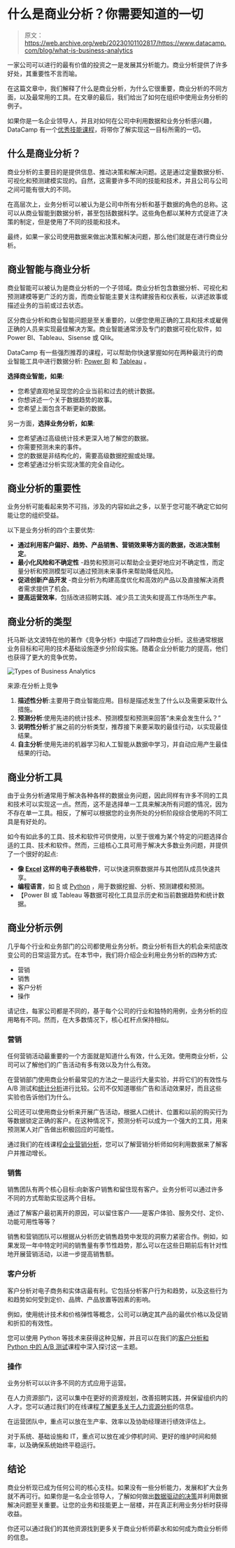 # 什么是商业分析？你需要知道的一切

> 原文：<https://web.archive.org/web/20230101102817/https://www.datacamp.com/blog/what-is-business-analytics>

一家公司可以进行的最有价值的投资之一是发展其分析能力。商业分析提供了许多好处，其重要性不言而喻。

在这篇文章中，我们解释了什么是商业分析，为什么它很重要，商业分析的不同方面，以及最常用的工具。在文章的最后，我们给出了如何在组织中使用业务分析的例子。

如果你是一名企业领导人，并且对如何在公司中利用数据和业务分析感兴趣，DataCamp 有一个[优秀技能课程](https://web.archive.org/web/20221212135827/https://www.datacamp.com/tracks/foundational-data-skills-for-business-leaders)，将带你了解实现这一目标所需的一切。

## 什么是商业分析？

商业分析的主要目的是提供信息、推动决策和解决问题。这是通过定量数据分析、可视化和预测建模实现的。自然，这需要许多不同的技能和技术，并且公司与公司之间可能有很大的不同。

在高层次上，业务分析可以被认为是公司中所有分析和基于数据的角色的总称。这可以从商业智能到数据分析，甚至包括数据科学。这些角色都以某种方式促进了决策的制定，但是使用了不同的技能和技术。

最终，如果一家公司使用数据来做出决策和解决问题，那么他们就是在进行商业分析。

## 商业智能与商业分析

商业智能可以被认为是商业分析的一个子领域。商业分析包含数据分析、可视化和预测建模等更广泛的方面，而商业智能主要关注构建报告和仪表板，以讲述故事或描述业务的当前或过去状态。

区分商业分析和商业智能问题是至关重要的，以便您使用正确的工具和技术或雇佣正确的人员来实现最佳解决方案。商业智能通常涉及专门的数据可视化软件，如 Power BI、Tableau、Sisense 或 Qlik。

DataCamp 有一些强烈推荐的课程，可以帮助你快速掌握如何在两种最流行的商业智能工具中进行数据分析: [Power BI](https://web.archive.org/web/20221212135827/https://www.datacamp.com/learn/power-bi) 和 [Tableau](https://web.archive.org/web/20221212135827/https://www.datacamp.com/learn/tableau) 。

**选择商业智能，如果**:

*   您希望直观地呈现您的企业当前和过去的统计数据。
*   你想讲述一个关于数据趋势的故事。
*   您希望上面包含不断更新的数据。

另一方面，**选择业务分析，如果**:

*   您希望通过高级统计技术更深入地了解您的数据。
*   你需要预测未来的事件。
*   您的数据是非结构化的，需要高级数据挖掘或处理。
*   您希望通过分析实现决策的完全自动化。

## 商业分析的重要性

业务分析可能看起来势不可挡，涉及的内容如此之多，以至于您可能不确定它如何能让您的组织受益。

以下是业务分析的四个主要优势:

*   **通过利用客户偏好、趋势、产品销售、营销效果等方面的数据，改进决策制定**。
*   **最小化风险和不确定性** -趋势和预测可以帮助企业更好地应对不确定性，而定量分析和预测模型可以通过预测未来事件来帮助降低风险。
*   **促进创新产品开发** -商业分析为构建高度优化和高效的产品以及直接解决消费者需求提供了机会。
*   **提高运营效率**，包括改进招聘实践、减少员工流失和提高工作场所生产率。

## 商业分析的类型

托马斯·达文波特在他的著作《竞争分析》中描述了四种商业分析。这些通常根据业务目标和可用的技术基础设施逐步分阶段实施。随着企业分析能力的提高，他们也获得了更大的竞争优势。

![Types of Business Analytics](img/83b099183ea90fc442dc693c0ae6cdbb.png)

来源:在分析上竞争

1.  **描述性分析**:主要用于商业智能应用。目标是描述发生了什么以及需要采取什么措施。
2.  **预测分析**:使用先进的统计技术、预测模型和预测来回答“未来会发生什么？”
3.  **说明性分析**:扩展之前的分析类型，推荐接下来要采取的最佳行动，以实现最佳结果。
4.  **自主分析**:使用先进的机器学习和人工智能从数据中学习，并自动应用产生最佳结果的行动。

## 商业分析工具

由于业务分析通常用于解决各种各样的数据业务问题，因此同样有许多不同的工具和技术可以实现这一点。然而，这不是选择单一工具来解决所有问题的情况，因为不存在单一工具。相反，了解可以根据您的业务所处的分析阶段综合使用的不同工具是有好处的。

如今有如此多的工具、技术和软件可供使用，以至于很难为某个特定的问题选择合适的工具、技术和软件。然而，三组核心工具可用于解决大多数业务问题，并提供了一个很好的起点:

*   **像 [Excel](https://web.archive.org/web/20221212135827/https://www.datacamp.com/courses/data-analysis-in-excel) 这样的电子表格软件**，可以快速洞察数据并与其他团队成员快速共享。
*   **编程语言**，如 [R](https://web.archive.org/web/20221212135827/https://www.datacamp.com/learn/r) 或 [Python](https://web.archive.org/web/20221212135827/https://www.datacamp.com/learn/python) ，用于数据挖掘、分析、预测建模和预测。
*   【Power BI 或 Tableau 等数据可视化工具显示历史和当前数据趋势和统计数据。

## 商业分析示例

几乎每个行业和业务部门的公司都使用业务分析。商业分析有巨大的机会来彻底改变公司的日常运营方式。在本节中，我们将介绍企业利用业务分析的四种方式:

*   营销
*   销售
*   客户分析
*   操作

请记住，每家公司都是不同的，基于每个公司的行业和独特的用例，业务分析的应用略有不同。然而，在大多数情况下，核心杠杆点保持相似。

### 营销

任何营销活动最重要的一个方面就是知道什么有效，什么无效。使用商业分析，公司可以了解他们的广告活动有多有效以及为什么有效。

在营销部门使用商业分析最常见的方法之一是运行大量实验，并将它们的有效性与 A/B 测试和[统计分析](https://web.archive.org/web/20221212135827/https://www.datacamp.com/courses/statistical-thinking-in-python-part-1)进行比较。公司不仅知道哪些广告和活动效果好，而且这些实验也告诉他们为什么。

公司还可以使用商业分析来开展广告活动，根据人口统计、位置和以前的购买行为等数据锁定正确的客户。在这种情况下，预测分析可以成为一个强大的工具，用来预测某人对广告做出积极回应的可能性。

通过我们的在线课程[企业营销分析](https://web.archive.org/web/20221212135827/https://www.datacamp.com/courses/marketing-analytics-for-business)，您可以了解营销分析师如何利用数据来了解客户并推动增长。

### 销售

销售团队有两个核心目标:向新客户销售和留住现有客户。业务分析可以通过许多不同的方式帮助实现这两个目标。

通过了解客户最初离开的原因，可以留住客户——是客户体验、服务交付、定价、功能可用性等等？

销售和营销团队可以根据从分析历史销售趋势中发现的洞察力紧密合作。例如，如果发现一年中特定时间的销售量有季节性趋势，那么可以在这些日期前后有针对性地开展营销活动，以进一步提高销售额。

### 客户分析

客户分析对电子商务和实体店最有利。它包括分析客户行为和趋势，以及这些行为和趋势如何受到定价、品牌、产品放置等因素的影响。

例如，使用统计技术和价格弹性等概念，公司可以确定其产品的最优价格以及促销和折扣的有效性。

您可以使用 Python 等技术来获得这种见解，并且可以在我们的[客户分析和 Python 中的 A/B 测试](https://web.archive.org/web/20221212135827/https://www.datacamp.com/courses/customer-analytics-and-ab-testing-in-python)课程中深入探讨这一主题。

### 操作

业务分析可以以许多不同的方式应用于运营。

在人力资源部门，这可以集中在更好的资源规划，改善招聘实践，并保留组织内的人才。您可以通过我们的在线课程[了解更多关于人力资源分析](https://web.archive.org/web/20221212135827/https://www.datacamp.com/courses/hr-analytics-exploring-employee-data-in-r)的信息。

在运营团队中，重点可以放在生产率、效率以及协助经理进行绩效评估上。

对于系统、基础设施和 IT，重点可以放在减少停机时间、更好的维护时间和频率，以及确保系统始终平稳运行。

## 结论

商业分析现已成为任何公司的核心支柱。如果没有一些分析能力，发展和扩大业务就不再可行。如果你是一名企业领导人，了解如何做出[数据驱动的决策](https://web.archive.org/web/20221212135827/https://www.datacamp.com/courses/data-driven-decision-making-for-business)并利用数据解决问题至关重要。让您的业务和技能更上一层楼，并在真正利用业务分析时获得收益。

你还可以通过我们的其他资源找到更多关于商业分析师薪水和如何成为商业分析师的信息。